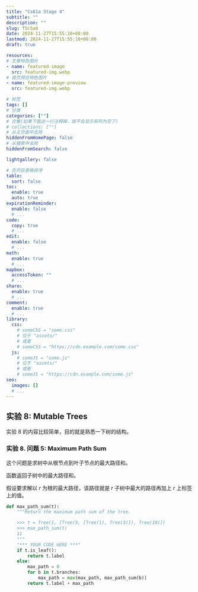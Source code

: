 ```yaml
---
title: "Cs61a Stage 4"
subtitle: ""
description: ""
slug: f5c5a0
date: 2024-11-27T15:55:10+08:00
lastmod: 2024-11-27T15:55:10+08:00
draft: true

resources:
# 文章特色图片
- name: featured-image
  src: featured-img.webp
# 首页预览特色图片
- name: featured-image-preview
  src: featured-img.webp

# 标签
tags: []
# 分类
categories: [""]
# 合集(如果下面这一行注释掉，就不会显示系列为空了)
# collections: [""]
# 从主页面中去除
hiddenFromHomePage: false
# 从搜索中去除
hiddenFromSearch: false

lightgallery: false

# 否开启表格排序
table:
  sort: false
toc:
  enable: true
  auto: true
expirationReminder:
  enable: false
  # ...
code:
  copy: true
  # ...
edit:
  enable: false
  # ...
math:
  enable: true
  # ...
mapbox:
  accessToken: ""
  # ...
share:
  enable: true
  # ...
comment:
  enable: true
  # ...
library:
  css:
    # someCSS = "some.css"
    # 位于 "assets/"
    # 或者
    # someCSS = "https://cdn.example.com/some.css"
  js:
    # someJS = "some.js"
    # 位于 "assets/"
    # 或者
    # someJS = "https://cdn.example.com/some.js"
seo:
  images: []
  # ...
---
```



## 实验 8: Mutable Trees

实验 8 的内容比较简单，目的就是熟悉一下树的结构。

### 实验 8. 问题 5: Maximum Path Sum

这个问题是求树中从根节点到叶子节点的最大路径和。

函数返回子树中的最大路径和。

假设要求解以 $r$ 为根的最大路径，该路径就是 $r$ 子树中最大的路径再加上 $r$ 上标签上的值。

```python
def max_path_sum(t):
    """Return the maximum path sum of the tree.

    >>> t = Tree(1, [Tree(5, [Tree(1), Tree(3)]), Tree(10)])
    >>> max_path_sum(t)
    11
    """
    "*** YOUR CODE HERE ***"
    if t.is_leaf():
        return t.label
    else:
        max_path = 0
        for b in t.branches:
            max_path = max(max_path, max_path_sum(b))
        return t.label + max_path
```
